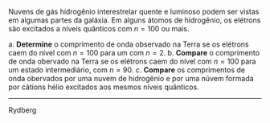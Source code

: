 Nuvens de gás hidrogênio interestrelar quente e luminoso podem ser vistas em algumas partes da galáxia. Em alguns átomos de hidrogênio, os elétrons são excitados a níveis quânticos com $n = 100$ ou mais.

a. **Determine** o comprimento de onda observado na Terra se os elétrons caem do nível com $n = 100$ para um com $n = 2$.
b. **Compare** o comprimento de onda obervado na Terra se os elétrons caem do nível com $n = 100$ para um estado intermediário, com $n = 90$.
c. **Compare** os comprimentos de onda obervados por uma nuvem de hidrogênio e por uma núvem formada por cátions hélio excitados aos mesmos níveis quânticos.

---

Rydberg